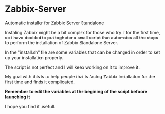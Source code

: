 # Zabbix-Server
 Automatic installer for Zabbix Server Standalone

Instaling Zabbix might be a bit complex for those who try it for the first time, so i have decided to put togheter a small script that automates all the steps to perform the installation of Zabbix Standalone Server.

In the "install.sh" file are some variables that can be changed in order to set up your installation properly.

The script is not perfect and I will keep working on it to improve it.

My goal with this is to help people that is facing Zabbix installation for the first time and finds it complicated.

**Remember to edit the variables at the begining of the script befoore launching it**

I hope you find it usefull.
